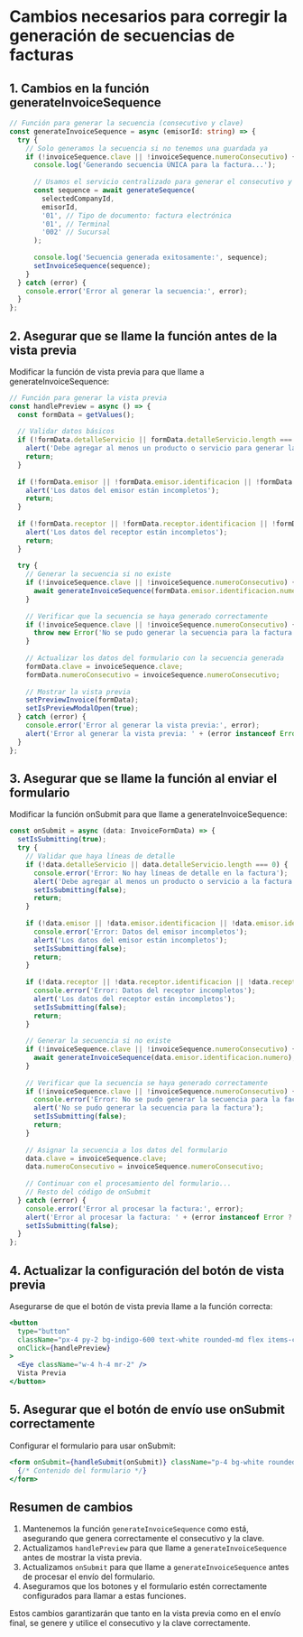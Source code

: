 # Cambios necesarios para corregir la generación de secuencias de facturas

## 1. Cambios en la función generateInvoiceSequence

```typescript
// Función para generar la secuencia (consecutivo y clave)
const generateInvoiceSequence = async (emisorId: string) => {
  try {
    // Solo generamos la secuencia si no tenemos una guardada ya
    if (!invoiceSequence.clave || !invoiceSequence.numeroConsecutivo) {
      console.log('Generando secuencia ÚNICA para la factura...');
      
      // Usamos el servicio centralizado para generar el consecutivo y la clave
      const sequence = await generateSequence(
        selectedCompanyId,
        emisorId,
        '01', // Tipo de documento: factura electrónica
        '01', // Terminal
        '002' // Sucursal
      );
      
      console.log('Secuencia generada exitosamente:', sequence);
      setInvoiceSequence(sequence);
    }
  } catch (error) {
    console.error('Error al generar la secuencia:', error);
  }
};
```

## 2. Asegurar que se llame la función antes de la vista previa

Modificar la función de vista previa para que llame a generateInvoiceSequence:

```typescript
// Función para generar la vista previa
const handlePreview = async () => {
  const formData = getValues();
  
  // Validar datos básicos
  if (!formData.detalleServicio || formData.detalleServicio.length === 0) {
    alert('Debe agregar al menos un producto o servicio para generar la vista previa');
    return;
  }
  
  if (!formData.emisor || !formData.emisor.identificacion || !formData.emisor.identificacion.numero) {
    alert('Los datos del emisor están incompletos');
    return;
  }
  
  if (!formData.receptor || !formData.receptor.identificacion || !formData.receptor.identificacion.numero) {
    alert('Los datos del receptor están incompletos');
    return;
  }
  
  try {
    // Generar la secuencia si no existe
    if (!invoiceSequence.clave || !invoiceSequence.numeroConsecutivo) {
      await generateInvoiceSequence(formData.emisor.identificacion.numero);
    }
    
    // Verificar que la secuencia se haya generado correctamente
    if (!invoiceSequence.clave || !invoiceSequence.numeroConsecutivo) {
      throw new Error('No se pudo generar la secuencia para la factura');
    }
    
    // Actualizar los datos del formulario con la secuencia generada
    formData.clave = invoiceSequence.clave;
    formData.numeroConsecutivo = invoiceSequence.numeroConsecutivo;
    
    // Mostrar la vista previa
    setPreviewInvoice(formData);
    setIsPreviewModalOpen(true);
  } catch (error) {
    console.error('Error al generar la vista previa:', error);
    alert('Error al generar la vista previa: ' + (error instanceof Error ? error.message : 'Error desconocido'));
  }
};
```

## 3. Asegurar que se llame la función al enviar el formulario

Modificar la función onSubmit para que llame a generateInvoiceSequence:

```typescript
const onSubmit = async (data: InvoiceFormData) => {
  setIsSubmitting(true);
  try {
    // Validar que haya líneas de detalle
    if (!data.detalleServicio || data.detalleServicio.length === 0) {
      console.error('Error: No hay líneas de detalle en la factura');
      alert('Debe agregar al menos un producto o servicio a la factura');
      setIsSubmitting(false);
      return;
    }
    
    if (!data.emisor || !data.emisor.identificacion || !data.emisor.identificacion.numero) {
      console.error('Error: Datos del emisor incompletos');
      alert('Los datos del emisor están incompletos');
      setIsSubmitting(false);
      return;
    }
    
    if (!data.receptor || !data.receptor.identificacion || !data.receptor.identificacion.numero) {
      console.error('Error: Datos del receptor incompletos');
      alert('Los datos del receptor están incompletos');
      setIsSubmitting(false);
      return;
    }
    
    // Generar la secuencia si no existe
    if (!invoiceSequence.clave || !invoiceSequence.numeroConsecutivo) {
      await generateInvoiceSequence(data.emisor.identificacion.numero);
    }
    
    // Verificar que la secuencia se haya generado correctamente
    if (!invoiceSequence.clave || !invoiceSequence.numeroConsecutivo) {
      console.error('Error: No se pudo generar la secuencia para la factura');
      alert('No se pudo generar la secuencia para la factura');
      setIsSubmitting(false);
      return;
    }
    
    // Asignar la secuencia a los datos del formulario
    data.clave = invoiceSequence.clave;
    data.numeroConsecutivo = invoiceSequence.numeroConsecutivo;
    
    // Continuar con el procesamiento del formulario...
    // Resto del código de onSubmit
  } catch (error) {
    console.error('Error al procesar la factura:', error);
    alert('Error al procesar la factura: ' + (error instanceof Error ? error.message : 'Error desconocido'));
    setIsSubmitting(false);
  }
};
```

## 4. Actualizar la configuración del botón de vista previa

Asegurarse de que el botón de vista previa llame a la función correcta:

```jsx
<button
  type="button"
  className="px-4 py-2 bg-indigo-600 text-white rounded-md flex items-center justify-center hover:bg-indigo-700 mr-2"
  onClick={handlePreview}
>
  <Eye className="w-4 h-4 mr-2" />
  Vista Previa
</button>
```

## 5. Asegurar que el botón de envío use onSubmit correctamente

Configurar el formulario para usar onSubmit:

```jsx
<form onSubmit={handleSubmit(onSubmit)} className="p-4 bg-white rounded-lg shadow-md h-full flex flex-col">
  {/* Contenido del formulario */}
</form>
```

## Resumen de cambios

1. Mantenemos la función `generateInvoiceSequence` como está, asegurando que genera correctamente el consecutivo y la clave.
2. Actualizamos `handlePreview` para que llame a `generateInvoiceSequence` antes de mostrar la vista previa.
3. Actualizamos `onSubmit` para que llame a `generateInvoiceSequence` antes de procesar el envío del formulario.
4. Aseguramos que los botones y el formulario estén correctamente configurados para llamar a estas funciones.

Estos cambios garantizarán que tanto en la vista previa como en el envío final, se genere y utilice el consecutivo y la clave correctamente.
